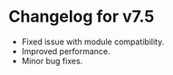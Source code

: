 # Changelog for v7.5

- Fixed issue with module compatibility.
- Improved performance.
- Minor bug fixes.

